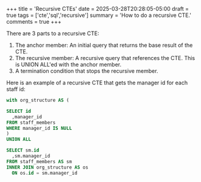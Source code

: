 +++
title = 'Recursive CTEs'
date = 2025-03-28T20:28:05-05:00
draft = true
tags = ['cte','sql','recursive']
summary = 'How to do a recursive CTE.'
comments = true
+++

There are 3 parts to a recursive CTE:

1. The anchor member: An initial query that returns the base result of the CTE.
2. The recursive member: A recursive query that references the CTE.
   This is UNION ALL'ed with the anchor member.
3. A termination condition that stops the recursive member.

Here is an example of a recursive CTE that gets the manager id for each staff
id:

```sql
with org_structure AS (

SELECT id
  ,manager_id
FROM staff_members
WHERE manager_id IS NULL
)
UNION ALL

SELECT sm.id
  ,sm.manager_id
FROM staff_members AS sm
INNER JOIN org_structure AS os
  ON os.id = sm.manager_id
```
